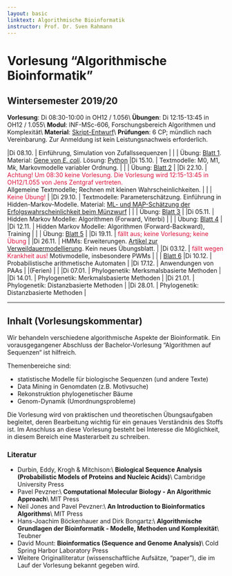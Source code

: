 ```yaml
---
layout: basic
linktext: Algorithmische Bioinformatik
instructor: Prof. Dr. Sven Rahmann
---
```


# Vorlesung “Algorithmische Bioinformatik”

## Wintersemester 2019/20

**Vorlesung**: Di 08:30-10:00 in OH12 / 1.056\\
**Übungen**:   Di 12:15-13:45 in OH12 / 1.055\\
**Modul**:     INF-MSc-606, Forschungsbereich Algorithmen und Komplexität\\
**Material**:  [Skript-Entwurf](abi19/skript.pdf)\\
**Prüfungen**: 6 CP; mündlich nach Vereinbarung. Zur Anmeldung ist kein Leistungsnachweis erforderlich.

|Di 08.10. | Einführung, Simulation von Zufallssequenzen |
|          | Übung: [Blatt 1](abi19/blatt01.pdf). Material: [Gene von *E. coli*](abi19/ecoli_K12_MG1655_genes.fa).  Lösung: [Python](abi19/uebung1.py)
|Di 15.10. | Textmodelle: M0, M1, M*k*, Markovmodelle variabler Ordnung. |
|          | Übung: [Blatt 2](abi19/blatt02.pdf) | 
|Di 22.10. | <font color="crimson">Achtung! Um 08:30 keine Vorlesung. Die Vorlesung wird 12:15-13:45 in OH12/1.055 von Jens Zentgraf vertreten.</font><br/>Allgemeine Textmodelle; Rechnen mit kleinen Wahrscheinlichkeiten. |
|          | <font color="crimson">Keine Übung!</font> |
|Di 29.10. |  Textmodelle: Parameterschätzung. Einführung in Hidden-Markov-Modelle. Material: [ML- und MAP-Schätzung der Erfolgswahrscheinlichkeit beim Münzwurf](http://www.mi.fu-berlin.de/wiki/pub/ABI/Genomics12/MLvsMAP.pdf) |
|          |  Übung: [Blatt 3](abi19/blatt03.pdf) |
|Di 05.11. |  Hidden Markov Modelle: Algorithmen (Forward, Viterbi) |
|          |  Übung: [Blatt 4](abi19/blatt04.pdf) |
|Di 12.11. |  Hidden Markov Modelle: Algorithmen (Forward-Backward), Training |
|          |  Übung: [Blatt 5](abi19/blatt05.pdf) |
|Di 19.11. |  <font color="crimson">fällt aus; keine Vorlesung; keine Übung</font> |
|Di 26.11. |  HMMs: Erweiterungen. [Artikel zur Verweildauermodellierung](https://link.springer.com/content/pdf/10.1007%2F11851561_3.pdf). Kein neues Übungsblatt. |
|Di 03.12. |  <font color="crimson">fällt wegen Krankheit aus!</font> Motivmodelle, insbesondere PWMs |
|          |  [Blatt 6](abi19/blatt06.pdf)
|Di 10.12. |  Probabilistische arithmetische Automaten |
|Di 17.12. |  Anwendungen von PAAs |
|(Ferien)  |  |
|Di 07.01. |  Phylogenetik: Merksmalsbasierte Methoden |
|Di 14.01. |  Phylogenetik: Merkmalsbasierte Methoden |
|Di 21.01. |  Phylogenetik: Distanzbasierte Methoden |
|Di 28.01. |  Phylogenetik: Distanzbasierte Methoden |


---

## Inhalt (Vorlesungskommentar)

Wir behandeln verschiedene algorithmische Aspekte der Bioinformatik.
Ein vorausgegangener Abschluss der Bachelor-Vorlesung “Algorithmen auf Sequenzen“ ist hilfreich.

Themenbereiche sind:

*    statistische Modelle für biologische Sequenzen (und andere Texte)
*    Data Mining in Genomdaten (z.B. Motivsuche)
*    Rekonstruktion phylogenetischer Bäume
*    Genom-Dynamik (Umordnungsprobleme)

Die Vorlesung wird von praktischen und theoretischen Übungsaufgaben begleitet, deren Bearbeitung wichtig für ein genaues Verständnis des Stoffs ist.
Im Anschluss an diese Vorlesung besteht bei Interesse die Möglichkeit, in diesem Bereich eine Masterarbeit zu schreiben.

### Literatur

* Durbin, Eddy, Krogh & Mitchison:\\
  **Biological Sequence Analysis (Probabilistic Models of Proteins and Nucleic Acids)**\\
  Cambridge University Press
* Pavel Pevzner:\\
  **Computational Molecular Biology - An Algorithmic Approach**\\
  MIT Press
* Neil Jones and Pavel Pevzner:\\
  **An Introduction to Bioinformatics Algorithms**\\
   MIT Press
* Hans-Joachim Böckenhauer and Dirk Bongartz:\\
  **Algorithmische Grundlagen der Bioinformatik - Modelle, Methoden und Komplexität**\\
  Teubner
* David Mount:
  **Bioinformatics (Sequence and Genome Analysis)**\\
  Cold Spring Harbor Laboratory Press
* Weitere Originalliteratur (wissenschaftliche Aufsätze, “paper”), die im Lauf der Vorlesung bekannt gegeben wird.
